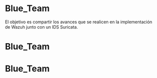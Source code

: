 # Blue_Team
El objetivo es compartir los avances que se realicen en la implementación de Wazuh junto con un IDS Suricata.
# Blue_Team
# Blue_Team
